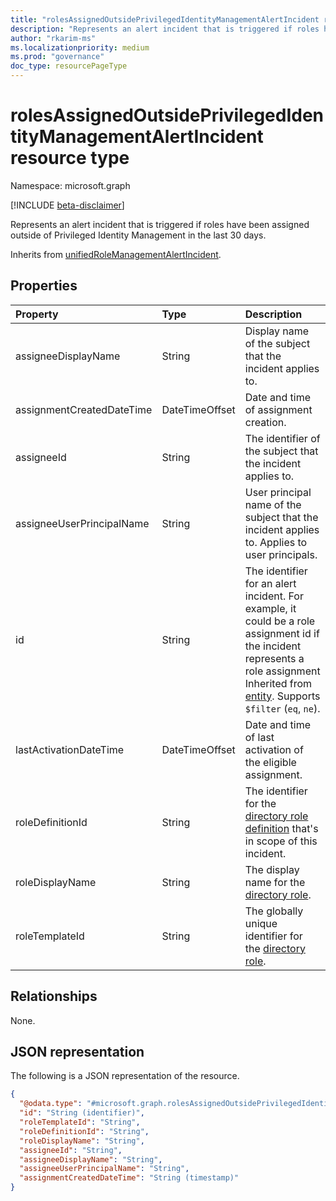 ```yaml
---
title: "rolesAssignedOutsidePrivilegedIdentityManagementAlertIncident resource type"
description: "Represents an alert incident that is triggered if roles have been assigned outside of Privileged Identity Management in the last 30 days."
author: "rkarim-ms"
ms.localizationpriority: medium
ms.prod: "governance"
doc_type: resourcePageType
---
```


# rolesAssignedOutsidePrivilegedIdentityManagementAlertIncident resource type

Namespace: microsoft.graph

[!INCLUDE [beta-disclaimer](../../includes/beta-disclaimer.md)]

Represents an alert incident that is triggered if roles have been assigned outside of Privileged Identity Management in the last 30 days.

Inherits from [unifiedRoleManagementAlertIncident](../resources/unifiedrolemanagementalertincident.md).

## Properties
|Property|Type|Description|
|:---|:---|:---|
|assigneeDisplayName|String|Display name of the subject that the incident applies to.|
|assignmentCreatedDateTime|DateTimeOffset|Date and time of assignment creation.|
|assigneeId|String|The identifier of the subject that the incident applies to.|
|assigneeUserPrincipalName|String|User principal name of the subject that the incident applies to. Applies to user principals.|
|id|String|The identifier for an alert incident. For example, it could be a role assignment id if the incident represents a role assignment Inherited from [entity](../resources/entity.md). Supports `$filter` (`eq`, `ne`).|
|lastActivationDateTime|DateTimeOffset|Date and time of last activation of the eligible assignment.|
|roleDefinitionId|String|The identifier for the [directory role definition](unifiedroledefinition.md) that's in scope of this incident.|
|roleDisplayName|String|The display name for the [directory role](unifiedroledefinition.md).|
|roleTemplateId|String|The globally unique identifier for the [directory role](unifiedroledefinition.md).|

## Relationships
None.

## JSON representation
The following is a JSON representation of the resource.
<!-- {
  "blockType": "resource",
  "keyProperty": "id",
  "@odata.type": "microsoft.graph.rolesAssignedOutsidePrivilegedIdentityManagementAlertIncident",
  "baseType": "microsoft.graph.unifiedRoleManagementAlertIncident",
  "openType": false
}
-->
``` json
{
  "@odata.type": "#microsoft.graph.rolesAssignedOutsidePrivilegedIdentityManagementAlertIncident",
  "id": "String (identifier)",
  "roleTemplateId": "String",
  "roleDefinitionId": "String",
  "roleDisplayName": "String",
  "assigneeId": "String",
  "assigneeDisplayName": "String",
  "assigneeUserPrincipalName": "String",
  "assignmentCreatedDateTime": "String (timestamp)"
}
```

